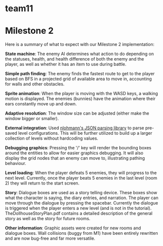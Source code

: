 # team11

# Milestone 2
Here is a summary of what to expect with our Milestone 2 implementation:

**State machine**: The enemy AI determines what action to do depending on the statuses, health, and health difference of both the enemy and the player, as well as whether it has an item to use during battle.

**Simple path finding**:
The enemy finds the fastest route to get to the player based on BFS in a projected grid of available area to move in, accounting for walls and other obstacles. 

**Sprite animation**:
When the player is moving with the WASD keys, a walking motion is displayed. The enemies (bunnies) have the animation where their ears constantly move up and down. 

**Adaptive resolution**:
The window size can be adjusted (either make the window bigger or smaller). 

**External integration**: Used [nlohmann's JSON parsing library](https://github.com/nlohmann/json) to parse pre-saved level configurations.  This will be further utilized to build up a larger collection of levels without hardcoding values.

**Debugging graphics**:
Pressing the '/' key will render the bounding boxes around the entities to allow for easier graphics debugging. It will also display the grid nodes that an enemy can move to, illustrating pathing behaviour.

**Level loading**:
When the player defeats 5 enemies, they will progress to the next level. Currently, once the player beats 5 enemies in the last level (room 2) they will return to the start screen. 

**Story**:
Dialogue boxes are used as a story telling device. These boxes show what the character is saying, the diary entries, and narration. The player can move through the dialogue by pressing the spacebar. Currently the dialogue is triggered when the player enters a new level (and is not in the tutorial). TheDollhouseStoryPlan.pdf contains a detailed description of the general story as well as the story for future rooms. 

**Other information**:
Graphic assets were created for new rooms and dialogue boxes. 
Wall collisions (buggy from M1) have been entirely rewritten and are now bug-free and far more versatile. 
